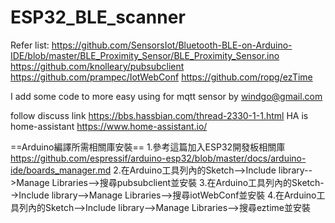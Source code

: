 # ESP32_BLE_scanner

Refer list:
 https://github.com/SensorsIot/Bluetooth-BLE-on-Arduino-IDE/blob/master/BLE_Proximity_Sensor/BLE_Proximity_Sensor.ino
 https://github.com/knolleary/pubsubclient
 https://github.com/prampec/IotWebConf
 https://github.com/ropg/ezTime
  
 I add some code to more easy using for mqtt sensor by windgo@gmail.com
 
 follow discuss link https://bbs.hassbian.com/thread-2330-1-1.html
 HA is home-assistant https://www.home-assistant.io/

==Arduino編譯所需相關庫安裝==
1.參考這篇加入ESP32開發板相關庫
https://github.com/espressif/arduino-esp32/blob/master/docs/arduino-ide/boards_manager.md
2.在Arduino工具列內的Sketch-->Include library-->Manage Libraries-->搜尋pubsubclient並安裝
3.在Arduino工具列內的Sketch-->Include library-->Manage Libraries-->搜尋iotWebConf並安裝
4.在Arduino工具列內的Sketch-->Include library-->Manage Libraries-->搜尋eztime並安裝
